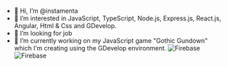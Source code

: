 - 👋 Hi, I’m @instamenta
- 👀 I’m interested in JavaScript, TypeScript, Node.js, Express.js, React.js, Angular, Html & Css and GDevelop.
- 💞️ I’m looking for job
- 🌱 I’m currently working on my JavaScript game "Gothic Gundown" which I'm creating using the GDevelop environment.
![Firebase](https://img.shields.io/badge/Firebase-039BE5?style=for-the-badge&logo=Firebase&logoColor=white)
![Firebase](https://img.shields.io/badge/Firebase-039BE5?style=for-the-badge&logo=Firebase&logoColor=white)
